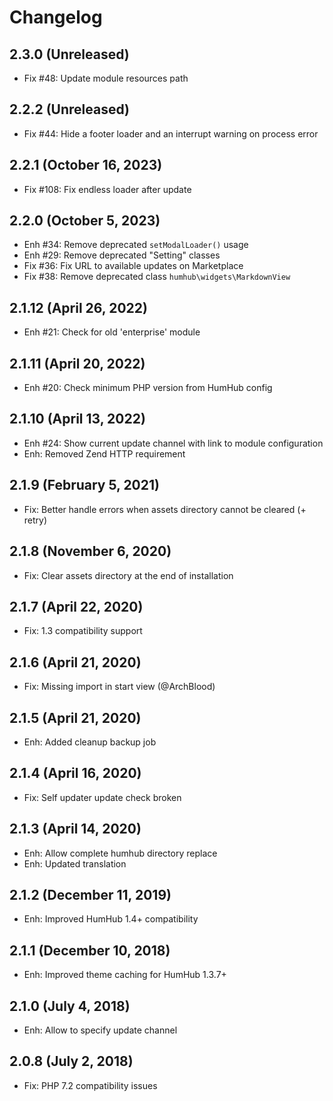 Changelog
=========

2.3.0 (Unreleased)
-------------------------
- Fix #48: Update module resources path

2.2.2 (Unreleased)
-------------------------
- Fix #44: Hide a footer loader and an interrupt warning on process error

2.2.1  (October 16, 2023)
-------------------------
- Fix #108: Fix endless loader after update

2.2.0  (October 5, 2023)
------------------------
- Enh #34: Remove deprecated `setModalLoader()` usage
- Enh #29: Remove deprecated "Setting" classes
- Fix #36: Fix URL to available updates on Marketplace
- Fix #38: Remove deprecated class `humhub\widgets\MarkdownView`

2.1.12  (April 26, 2022)
------------------------
- Enh #21: Check for old 'enterprise' module

2.1.11  (April 20, 2022)
--------------------------
- Enh #20: Check minimum PHP version from HumHub config

2.1.10  (April 13, 2022)
------------------------
- Enh #24: Show current update channel with link to module configuration
- Enh: Removed Zend HTTP requirement

2.1.9  (February 5, 2021)
--------------------------
- Fix: Better handle errors when assets directory cannot be cleared (+ retry)


2.1.8  (November 6, 2020)
--------------------------
- Fix: Clear assets directory at the end of installation


2.1.7  (April 22, 2020)
--------------------------
- Fix: 1.3 compatibility support 


2.1.6  (April 21, 2020)
--------------------------
- Fix: Missing import in start view (@ArchBlood)
 
 
2.1.5  (April 21, 2020)
--------------------------
- Enh: Added cleanup backup job
 

2.1.4  (April 16, 2020)
--------------------------
- Fix: Self updater update check broken
 

2.1.3  (April 14, 2020)
--------------------------
- Enh: Allow complete humhub directory replace
- Enh: Updated translation


2.1.2  (December 11, 2019)
--------------------------
- Enh: Improved HumHub 1.4+ compatibility


2.1.1  (December 10, 2018)
--------------------------
- Enh: Improved theme caching for HumHub 1.3.7+


2.1.0  (July 4, 2018)
---------------------
- Enh: Allow to specify update channel


2.0.8  (July 2, 2018)
---------------------
- Fix: PHP 7.2 compatibility issues
